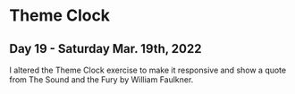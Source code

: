 # Theme Clock
## Day 19 - Saturday Mar. 19th, 2022
I altered the Theme Clock exercise to make it responsive and show a quote from The Sound and the Fury by William Faulkner.